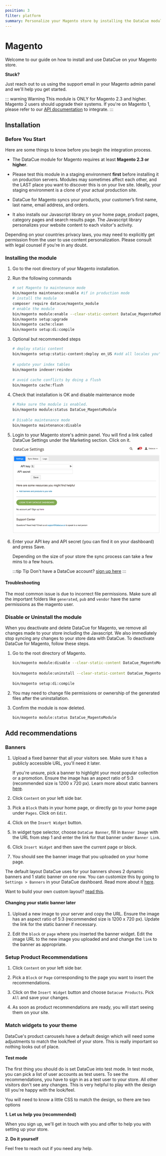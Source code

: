 ```yaml
---
position: 3
filter: platform
summary: Personalize your Magento store by installing the DataCue module.
---
```


# Magento <Badge text="beta" type="success"/>

Welcome to our guide on how to install and use DataCue on your Magento store.

**Stuck?**

Just reach out to us using the support email in your Magento admin panel and we'll help you get started.

::: warning Warning
This module is ONLY for Magento 2.3 and higher. Magento 2 users should upgrade their systems. If you're on Magento 1, please refer to our [API documentation](https://developer.datacue.co) to integrate.
:::

## Installation

### Before You Start

Here are some things to know before you begin the integration process.

- The DataCue module for Magento requires at least **Magento 2.3 or higher**.

- Please test this module in a staging environment **first** before installing it on production servers. Modules may sometimes affect each other, and the LAST place you want to discover this is on your live site. Ideally, your staging environment is a clone of your actual production site.

- DataCue for Magento syncs your products, your customer’s first name, last name, email address, and orders.

- It also installs our Javascript library on your home page, product pages, category pages and search results page. The Javascript library personalizes your website content to each visitor's activity.

Depending on your countries privacy laws, you may need to explicitly get permission from the user to use content personalization. Please consult with legal counsel if you're in any doubt.

### Installing the module

1. Go to the root directory of your Magento installation.

2. Run the following commands

    ``` bash
    # set Magento to maintenance mode
    bin/magento maintenance:enable #if in production mode
    # install the module
    composer require datacue/magento_module
    # enable the module
    bin/magento module:enable --clear-static-content DataCue_MagentoModule
    bin/magento setup:upgrade
    bin/magento cache:clean
    bin/magento setup:di:compile
    ```

3. Optional but recommended steps

    ``` bash
    # deploy static content
    bin/magento setup:static-content:deploy en_US #add all locales you're using here like es_CL

    # update your index tables
    bin/magento indexer:reindex

    # avoid cache conflicts by doing a flush
    bin/magento cache:flush
    ```

4. Check that installation is OK and disable maintenance mode

    ``` bash
    # Make sure the module is enabled.
    bin/magento module:status DataCue_MagentoModule

    # Disable maintenance mode
    bin/magento maintenance:disable
    ```

5. Login to your Magento store's admin panel. You will find a link called DataCue Settings under the Marketing section. Click on it.

    ![DataCue Admin Panel](./images/magento_panel.png)

6. Enter your API key and API secret (you can find it on your dashboard) and press Save.

    Depending on the size of your store the sync process can take a few mins to a few hours.

    :::tip Tip
    Don't have a DataCue account? [sign up here](https://app.datacue.co/en/sign-up)
    :::

#### Troubleshooting

The most common issue is due to incorrect file permissions. Make sure all the important folders like `generated`, `pub` and `vendor` have the same permissions as the magento user.

### Disable or Uninstall the module

When you deactivate and delete DataCue for Magento, we remove all changes made to your store including the Javascript. We also immediately stop syncing any changes to your store data with DataCue. To deactivate DataCue for Magento, follow these steps.

1. Go to the root directory of Magento.

    ``` bash
    bin/magento module:disable --clear-static-content DataCue_MagentoModule

    bin/magento module:uninstall --clear-static-content DataCue_MagentoModule

    bin/magento setup:di:compile
    ```

2. You may need to change file permissions or ownership of the generated files after the uninstallation.

3. Confirm the module is now deleted.

    ``` bash
    bin/magento module:status DataCue_MagentoModule
    ```

## Add recommendations

### Banners

1. Upload a fixed banner that all your visitors see. Make sure it has a publicly accessible URL, you'll need it later.

    If you're unsure, pick a banner to highlight your most popular collection or a promotion. Ensure the image has an aspect ratio of 5:3 (recommended size is 1200 x 720 px). Learn more about static banners [here](/banners).

2. Click `Content` on your left side bar.

3. Pick a `Block` thats in your home page, or directly go to your home page under `Pages`. Click on `Edit`.

4. Click on the `Insert Widget` button.

5. In widget type selector, choose `DataCue Banner`, fill in `Banner Image` with the URL from step 1 and enter the link for that banner under `Banner Link`.

6. Click `Insert Widget` and then save the current page or block.

7. You should see the banner image that you uploaded on your home page.

The default layout DataCue uses for your banners shows 2 dynamic banners and 1 static banner on one row. You can customize this by going to `Settings > Banners` in your DataCue dashboard. Read more about it [here](/banners/layout.html).

Want to build your own custom layout? [read this](#custom-layout).

#### Changing your static banner later

1. Upload a new image to your server and copy the URL. Ensure the image has an aspect ratio of 5:3 (recommended size is 1200 x 720 px). Update the link for the static banner if necessary.

2. Edit the `block` or `page` where you inserted the banner widget. Edit the image URL to the new image you uploaded and and change the `link` to the banner as appropriate.

### Setup Product Recommendations

1. Click `Content` on your left side bar.

2. Pick a `Block` or `Page` corresponding to the page you want to insert the recommendations.

3. Click on the `Insert Widget` button and choose `Datacue Products`. Pick `All` and save your changes.

4. As soon as product recommendations are ready, you will start seeing them on your site.

### Match widgets to your theme

DataCue's product carousels have a default design which will need some adjustments to match the look/feel of your store. This is really important so nothing looks out of place.

#### Test mode

The first thing you should do is set DataCue into test mode. In test mode, you can pick a list of user accounts as test users. To see the recommendations, you have to sign in as a test user to your store. All other visitors don't see any changes. This is very helpful to play with the design till you're happy with the look/feel.

You will need to know a little CSS to match the design, so there are two options

**1. Let us help you (recommended)**

When you sign up, we'll get in touch with you and offer to help you with setting up your store.

**2. Do it yourself**

Feel free to reach out if you need any help.
